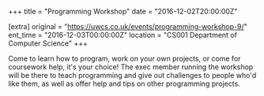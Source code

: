 +++
title = "Programming Workshop"
date = "2016-12-02T20:00:00Z"

[extra]
original = "https://uwcs.co.uk/events/programming-workshop-9/"    
ent_time = "2016-12-03T00:00:00Z"
location = "CS001 Department of Computer Science"
+++

Come to learn how to program, work on your own projects, or come for coursework help, it's your choice\! The exec member running the workshop will be there to teach programming and give out challenges to people who'd like them, as well as offer help and tips on other programming projects.

